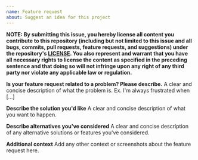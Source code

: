 ```yaml
---
name: Feature request
about: Suggest an idea for this project
---
```


**NOTE: By submitting this issue, you hereby license all content you contribute
to this repository (including but not limited to this issue and all bugs,
commits, pull requests, feature requests, and suggestions) under the
repository's
[LICENSE](https://github.com/holvonix-open/wkt-io-ts/blob/master/LICENSE). You
also represent and warrant that you have all necessary rights to license the
content as specified in the preceding sentence and that doing so will not
infringe upon any right of any third party nor violate any applicable law or
regulation.**

**Is your feature request related to a problem? Please describe.** A clear and
concise description of what the problem is. Ex. I'm always frustrated when [...]

**Describe the solution you'd like** A clear and concise description of what you
want to happen.

**Describe alternatives you've considered** A clear and concise description of
any alternative solutions or features you've considered.

**Additional context** Add any other context or screenshots about the feature
request here.
